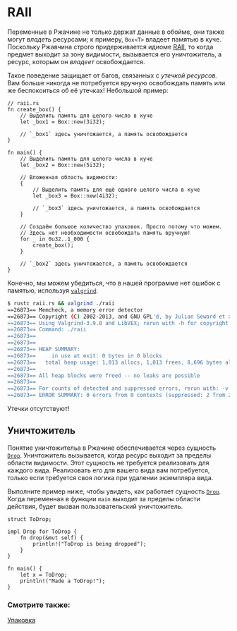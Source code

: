 # RAII

Переменные в Ржачине не только держат данные в обойме, они также могут *владеть*
ресурсами; к примеру, `Box<T>` владеет памятью в куче. Поскольку Ржавчина строго
придерживается идиоме [RAII](https://en.wikipedia.org/wiki/Resource_Acquisition_Is_Initialization), то когда предмет выходит за зону видимости, вызывается
его уничтожитель, а ресурс, которым он *владеет* освобождается.

Такое поведение защищает от багов, связанных с *утечкой ресурсов.*
Вам больше никогда не потребуется вручную освобождать память или же беспокоиться
об её утечках! Небольшой пример:

```rust,editable
// raii.rs
fn create_box() {
    // Выделить память для целого число в куче
    let _box1 = Box::new(3i32);

    // `_box1` здесь уничтожается, а память освобождается
}

fn main() {
    // Выделить память для целого числа в куче
    let _box2 = Box::new(5i32);

    // Вложенная область видимости:
    {
        // Выделить память для ещё одного целого числа в куче
        let _box3 = Box::new(4i32);

        // `_box3` здесь уничтожается, а память освобождается
    }

    // Создаём большое количество упаковок. Просто потому что можем.
    // Здесь нет необходимости освобождать память вручную!
    for _ in 0u32..1_000 {
        create_box();
    }

    // `_box2` здесь уничтожается, а память освобождается
}
```

Конечно, мы можем убедиться, что в нашей программе нет ошибок с памятью,
используя [`valgrind`](http://valgrind.org/info/):

```bash
$ rustc raii.rs && valgrind ./raii
==26873== Memcheck, a memory error detector
==26873== Copyright (C) 2002-2013, and GNU GPL'd, by Julian Seward et al.
==26873== Using Valgrind-3.9.0 and LibVEX; rerun with -h for copyright info
==26873== Command: ./raii
==26873==
==26873==
==26873== HEAP SUMMARY:
==26873==     in use at exit: 0 bytes in 0 blocks
==26873==   total heap usage: 1,013 allocs, 1,013 frees, 8,696 bytes allocated
==26873==
==26873== All heap blocks were freed -- no leaks are possible
==26873==
==26873== For counts of detected and suppressed errors, rerun with: -v
==26873== ERROR SUMMARY: 0 errors from 0 contexts (suppressed: 2 from 2)
```

Утечки отсутствуют!

## Уничтожитель

Понятие уничтожительа в Ржачине обеспечивается через сущность [`Drop`](https://doc.rust-lang.org/std/ops/trait.Drop.html).
Уничтожитель вызывается, когда ресурс выходит за пределы области видимости.
Этот сущность не требуется реализовать для каждого вида.
Реализовать его для вашего вида вам потребуется, только если
требуется своя логика при удалении экземпляра вида.

Выполните пример ниже, чтобы увидеть, как работает сущность [`Drop`](https://doc.rust-lang.org/std/ops/trait.Drop.html). Когда переменная в функции `main` выходит за пределы области действия,
будет вызван пользовательский уничтожитель.

```rust,editable
struct ToDrop;

impl Drop for ToDrop {
    fn drop(&mut self) {
        println!("ToDrop is being dropped");
    }
}

fn main() {
    let x = ToDrop;
    println!("Made a ToDrop!");
}
```

### Смотрите также:

[Упаковка](../std/box.md)
